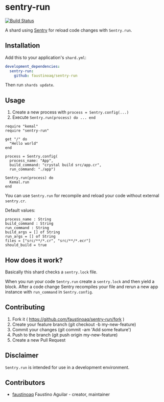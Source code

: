 # sentry-run

[![Build Status](https://travis-ci.org/faustinoaq/sentry-run.svg?branch=master)](https://travis-ci.org/faustinoaq/sentry-run)

A shard using [Sentry](https://github.com/samueleaton/sentry) for reload code changes with `Sentry.run`.

## Installation

Add this to your application's `shard.yml`:

```yaml
development_dependencies:
  sentry-run:
    github: faustinoaq/sentry-run
```

Then run `shards update`.

## Usage

1. Create a new process with `process = Sentry.config(...)`
2. Execute `Sentry.run(process) do ... end`

```crystal
require "kemal"
require "sentry-run"

get "/" do
  "Hello world"
end

process = Sentry.config(
  process_name: "App",
  build_command: "crystal build src/app.cr",
  run_command: "./app")

Sentry.run(process) do
  Kemal.run
end
```

You can use `Sentry.run` for recompile and reload your code without external `sentry.cr`.

Default values:

```
process_name : String
build_command : String
run_command : String
build_args = [] of String
run_args = [] of String
files = ["src/**/*.cr", "src/**/*.ecr"]
should_build = true
```

## How does it work?

Basically this shard checks a `sentry.lock` file.

When you run your code `Sentry.run` create a `sentry.lock` and then yield a block. After a code change Sentry recompiles your file and rerun a new app instance with `run_command` in `Sentry.config`.

## Contributing

1. Fork it ( https://github.com/faustinoaq/sentry-run/fork )
2. Create your feature branch (git checkout -b my-new-feature)
3. Commit your changes (git commit -am 'Add some feature')
4. Push to the branch (git push origin my-new-feature)
5. Create a new Pull Request

## Disclaimer

`Sentry.run` is intended for use in a development environment.

## Contributors

- [faustinoaq](https://github.com/faustinoaq) Faustino Aguilar - creator, maintainer
